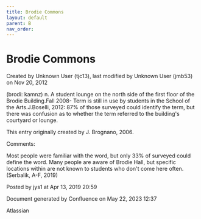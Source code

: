 ```yaml
---
title: Brodie Commons
layout: default
parent: B
nav_order:
---
```


# Brodie Commons

Created by  Unknown User (tjc13), last modified by  Unknown User (jmb53) on Nov 20, 2012

(brodi: kamnz) n. A student lounge on the north side of the first floor of the Brodie Building.Fall 2008- Term is still in use by students in the School of the Arts.J.Boselli, 2012: 87% of those surveyed could identify the term, but there was confusion as to whether the term referred to the building's courtyard or lounge.

This entry originally created by J. Brognano, 2006.

Comments:

Most people were familiar with the word, but only 33% of surveyed could define the word. Many people are aware of Brodie Hall, but specific locations within are not known to students who don't come here often. (Serbalik, A-F, 2019)

Posted by jys1 at Apr 13, 2019 20:59

Document generated by Confluence on May 22, 2023 12:37

Atlassian
